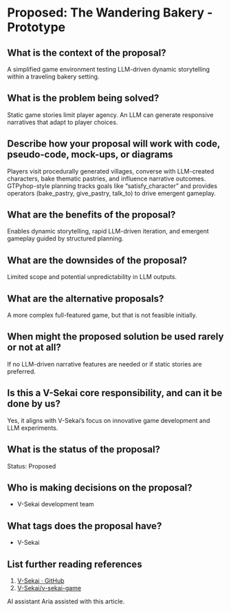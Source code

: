 # Proposed: The Wandering Bakery - Prototype

## What is the context of the proposal?

A simplified game environment testing LLM-driven dynamic storytelling within a traveling bakery setting.

## What is the problem being solved?

Static game stories limit player agency. An LLM can generate responsive narratives that adapt to player choices.

## Describe how your proposal will work with code, pseudo-code, mock-ups, or diagrams

Players visit procedurally generated villages, converse with LLM-created characters, bake thematic pastries, and influence narrative outcomes. GTPyhop-style planning tracks goals like “satisfy_character” and provides operators (bake_pastry, give_pastry, talk_to) to drive emergent gameplay.

## What are the benefits of the proposal?

Enables dynamic storytelling, rapid LLM-driven iteration, and emergent gameplay guided by structured planning.

## What are the downsides of the proposal?

Limited scope and potential unpredictability in LLM outputs.

## What are the alternative proposals?

A more complex full-featured game, but that is not feasible initially.

## When might the proposed solution be used rarely or not at all?

If no LLM-driven narrative features are needed or if static stories are preferred.

## Is this a V-Sekai core responsibility, and can it be done by us?

Yes, it aligns with V-Sekai’s focus on innovative game development and LLM experiments.

## What is the status of the proposal?

Status: Proposed

## Who is making decisions on the proposal?

- V-Sekai development team

## What tags does the proposal have?

- V-Sekai

## List further reading references

1. [V-Sekai · GitHub](https://github.com/v-sekai)
2. [V-Sekai/v-sekai-game](https://github.com/v-sekai/v-sekai-game)

AI assistant Aria assisted with this article.
